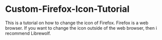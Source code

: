 # Custom-Firefox-Icon-Tutorial
This is a tutorial on how to change the icon of Firefox. Firefox is a web browser. If you want to change the icon outside of the web browser, then i recommend Librewolf.
